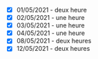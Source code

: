 - [x] 01/05/2021 - deux heure 
- [x] 02/05/2021 - une heure
- [x] 03/05/2021 - une heure
- [x] 04/05/2021 - une heure
- [x] 08/05/2021 - deux heures
- [x] 12/05/2021 - deux heures